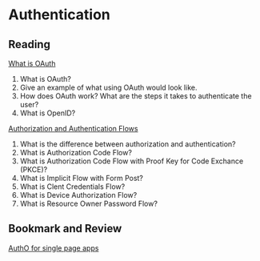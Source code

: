 # Authentication

## Reading

[What is OAuth](https://www.csoonline.com/article/3216404/what-is-oauth-how-the-open-authorization-framework-works.html)

1. What is OAuth?
2. Give an example of what using OAuth would look like.
3. How does OAuth work? What are the steps it takes to authenticate the user?
4. What is OpenID?

[Authorization and Authentication Flows](https://auth0.com/docs/flows)

1. What is the difference between authorization and authentication?
2. What is Authorization Code Flow?
3. What is Authorization Code Flow with Proof Key for Code Exchance (PKCE)?
4. What is Implicit Flow with Form Post?
5. What is Clent Credentials Flow?
6. What is Device Authorization Flow?
7. What is Resource Owner Password Flow?

## Bookmark and Review
[AuthO for single page apps](https://auth0.com/docs/libraries/auth0-react)